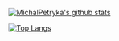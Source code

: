 [![MichalPetryka's github stats](https://github-readme-stats.vercel.app/api?username=MichalPetryka&show_icons=true&count_private=true&include_all_commits=true)](https://github.com/MichalPetryka)

[![Top Langs](https://github-readme-stats.vercel.app/api/top-langs/?username=MichalPetryka&langs_count=10&layout=compact)](https://github.com/MichalPetryka)

